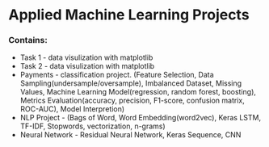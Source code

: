 # Applied Machine Learning Projects

### Contains:
* Task 1 - data visulization with matplotlib
* Task 2 - data visulization with matplotlib
* Payments - classification project. (Feature Selection, Data Sampling(undersample/oversample), Imbalanced Dataset, Missing Values, Machine Learning Model(regression, random forest, boosting), Metrics Evaluation(accuracy, precision, F1-score, confusion matrix, ROC-AUC), Model Interpretion)
* NLP Project - (Bags of Word, Word Embedding(word2vec), Keras LSTM, TF-IDF, Stopwords, vectorization, n-grams)
* Neural Network - Residual Neural Network, Keras Sequence, CNN

